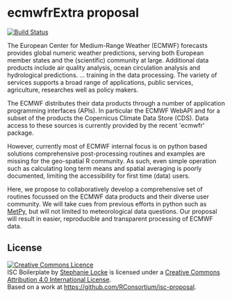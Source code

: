 # ecmwfrExtra proposal

[![Build Status](https://travis-ci.org/khufkens/ecmwfrExtra.svg?branch=master)](https://travis-ci.org/khufkens/ecmwfrExtra)

The European Center for Medium-Range Weather (ECMWF) forecasts provides global numeric weather predictions, serving both European member states and the (scientific) community at large. Additional data products include air quality analysis, ocean circulation analysis and hydrological predictions. ... training in the data processing. The variety of services supports a broad range of applications, public services, agriculture, researches well as policy makers.

The ECMWF distributes their data products through a number of application programming interfaces (APIs). In particular the ECMWF WebAPI and for a subset of the products the Copernicus Climate Data Store (CDS). Data access to these sources is currently provided by the recent 'ecmwfr' package.

However, currently most of ECMWF internal focus is on python based solutions comprehensive post-processing routines and examples are missing for the geo-spatial R community. As such, even simple operation such as calculating long term means and spatial averaging is poorly documented, limiting the accessibility for first time (data) users. 

Here, we propose to collaboratively develop a comprehensive set of routines focussed on the ECMWF data products and their diverse user community. We will take cues from previous efforts in python such as [MetPy](https://www.unidata.ucar.edu/software/metpy/), but will not limited to meteorological data questions. Our proposal will result in easier, reproducible and transparent processing of ECMWF data.

## License
<a rel="license" href="http://creativecommons.org/licenses/by/4.0/"><img alt="Creative Commons Licence" style="border-width:0" src="https://i.creativecommons.org/l/by/4.0/88x31.png" /></a><br /><span xmlns:dct="http://purl.org/dc/terms/" property="dct:title">ISC Boilerplate</span> by <a xmlns:cc="http://creativecommons.org/ns#" href="https://github.com/stephlocke" property="cc:attributionName" rel="cc:attributionURL">Stephanie Locke</a> is licensed under a <a rel="license" href="http://creativecommons.org/licenses/by/4.0/">Creative Commons Attribution 4.0 International License</a>.<br />Based on a work at <a xmlns:dct="http://purl.org/dc/terms/" href="https://github.com/RConsortium/isc-proposal" rel="dct:source">https://github.com/RConsortium/isc-proposal</a>.
